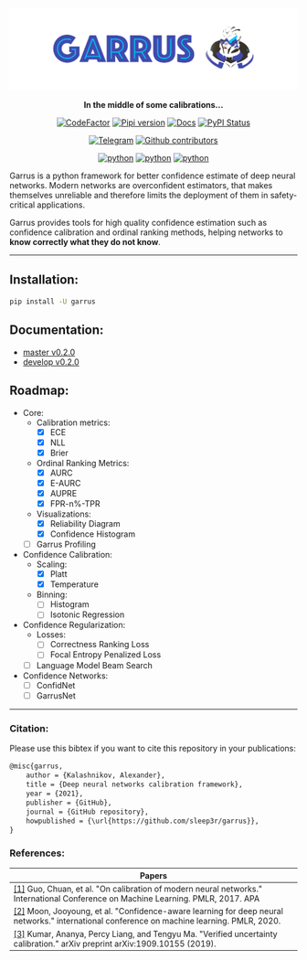 <div align="center">

[![Garrus logo](https://github.com/sleep3r/pics/blob/main/garrus_pics/garrus-logo-big.png?raw=true)](https://github.com/sleep3r/garrus)

**In the middle of some calibrations...**

[![CodeFactor](https://www.codefactor.io/repository/github/sleep3r/garrus/badge)](https://www.codefactor.io/repository/github/sleep3r/garrus)
[![Pipi version](https://img.shields.io/pypi/v/garrus.svg)](https://pypi.org/project/garrus/)
[![Docs](https://img.shields.io/badge/dynamic/json.svg?label=docs&url=https%3A%2F%2Fpypi.org%2Fpypi%2Fgarrus%2Fjson&query=%24.info.version&colorB=brightgreen&prefix=v)](https://github.com/sleep3r/garrus/wiki)
[![PyPI Status](https://pepy.tech/badge/garrus)](https://pepy.tech/project/garrus)

[![Telegram](https://img.shields.io/badge/author-telegram-blue)](https://t.me/sleep3r)
[![Github contributors](https://img.shields.io/github/contributors/sleep3r/garrus.svg?logo=github&logoColor=white)](https://github.com/sleep3r/garrus/graphs/contributors)

[![python](https://img.shields.io/badge/python_3.6-passing-success)](https://github.com/sleep3r/garrus/badge.svg?branch=main&event=push)
[![python](https://img.shields.io/badge/python_3.7-passing-success)](https://github.com/sleep3r/garrus/badge.svg?branch=main&event=push)
[![python](https://img.shields.io/badge/python_3.8-passing-success)](https://github.com/sleep3r/garrus/badge.svg?branch=main&event=push)

</div>

Garrus is a python framework for better confidence estimate of deep neural networks. Modern networks are overconfident estimators, that makes themselves unreliable and therefore limits the deployment of them in safety-critical applications.

Garrus provides tools for high quality confidence estimation such as confidence calibration and ordinal ranking methods, helping networks to **know correctly what they do not know**. 

----

## Installation:
```bash
pip install -U garrus
```

## Documentation:
  - [master v0.2.0](https://github.com/sleep3r/garrus/wiki/0.2.0@master-documentation)
  - [develop v0.2.0](https://github.com/sleep3r/garrus/wiki/0.2.0@develop-documentation)

## Roadmap:
- Core:
  - Calibration metrics:
    - [x] ECE
    - [x] NLL
    - [x] Brier
  - Ordinal Ranking Metrics:
    - [x] AURC
    - [x] E-AURC
    - [x] AUPRE
    - [x] FPR-n%-TPR
  - Visualizations:
    - [x] Reliability Diagram
    - [x] Confidence Histogram
  - [ ] Garrus Profiling
- Confidence Calibration:
    - Scaling:
      - [x] Platt
      - [x] Temperature
    - Binning: 
      - [ ] Histogram
      - [ ] Isotonic Regression
- Confidence Regularization:
  - Losses:
    - [ ] Correctness Ranking Loss
    - [ ] Focal Entropy Penalized Loss
  - [ ] Language Model Beam Search
- Confidence Networks:
  - [ ] ConfidNet
  - [ ] GarrusNet

---

### Citation:
Please use this bibtex if you want to cite this repository in your publications:

    @misc{garrus,
        author = {Kalashnikov, Alexander},
        title = {Deep neural networks calibration framework},
        year = {2021},
        publisher = {GitHub},
        journal = {GitHub repository},
        howpublished = {\url{https://github.com/sleep3r/garrus}},
    }
 
### References:
|Papers|
|---|
| [[1]](https://arxiv.org/pdf/1706.04599.pdf) Guo, Chuan, et al. "On calibration of modern neural networks." International Conference on Machine Learning. PMLR, 2017. APA |
| [[2]](https://arxiv.org/pdf/2007.01458.pdf) Moon, Jooyoung, et al. "Confidence-aware learning for deep neural networks." international conference on machine learning. PMLR, 2020. |
| [[3]](https://arxiv.org/pdf/1909.10155.pdf) Kumar, Ananya, Percy Liang, and Tengyu Ma. "Verified uncertainty calibration." arXiv preprint arXiv:1909.10155 (2019). |